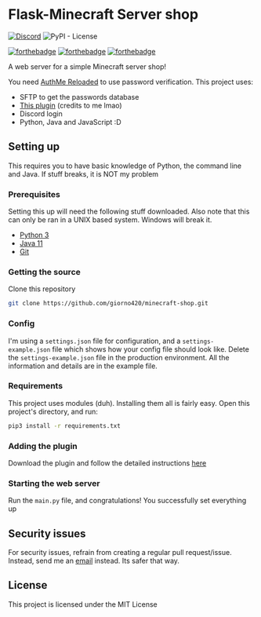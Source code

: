 # Flask-Minecraft Server shop
[![Discord](https://img.shields.io/discord/794061682279317554)](https://discord.giornosmp.com)
![PyPI - License](https://img.shields.io/pypi/l/mi)

[![forthebadge](https://forthebadge.com/images/badges/made-with-python.svg)](https://forthebadge.com)
[![forthebadge](https://forthebadge.com/images/badges/you-didnt-ask-for-this.svg)](https://forthebadge.com)
[![forthebadge](https://forthebadge.com/images/badges/0-percent-optimized.svg)](https://forthebadge.com)

A web server for a simple Minecraft server shop!

You need <a href="https://www.spigotmc.org/resources/authmereloaded.6269">AuthMe Reloaded</a> to use password verification.
This project uses:
 - SFTP to get the passwords database
 - <a href="https://github.com/giorno420/minecraft-shop-plugin">This plugin</a> (credits to me lmao)
 - Discord login
 - Python, Java and JavaScript :D

## Setting up
This requires you to have basic knowledge of Python, the command line and Java. If stuff breaks, it is NOT my problem

### Prerequisites
Setting this up will need the following stuff downloaded. Also note that this can only be ran in a UNIX based system. Windows will break it.
 - <a href="https://python.org/downloads">Python 3</a>
 - <a href="https://java.com/en/download/">Java 11</a>
 - <a href="https://git-scm.com">Git</a>

### Getting the source
Clone this repository

```sh
git clone https://github.com/giorno420/minecraft-shop.git
```

### Config
I'm using a `settings.json` file for configuration, and a `settings-example.json` file which shows how your config file should look like. Delete the `settings-example.json` file in the production environment. All the information and details are in the example file.

### Requirements
This project uses modules (duh). Installing them all is fairly easy. Open this project's directory, and run: 
```sh
pip3 install -r requirements.txt
```

### Adding the plugin
Download the plugin and follow the detailed instructions <a href="https://github.com/giorno420/minecraft-shop-plugin">here</a>

### Starting the web server
Run the `main.py` file, and congratulations! You successfully set everything up

## Security issues
For security issues, refrain from creating a regular pull request/issue. Instead, send me an <a href="mailto:giornogiovannabusiness@gmail.com">email</a> instead. Its safer that way. 

## License
This project is licensed under the MIT License
